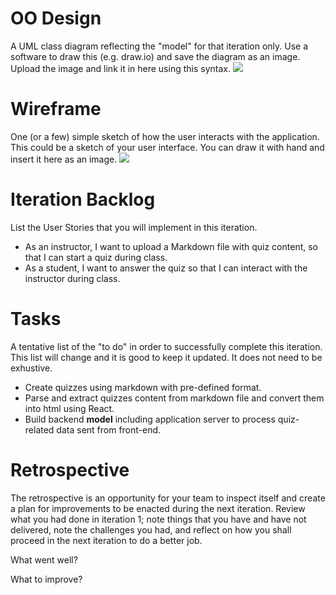 # OO Design
A UML class diagram reflecting the "model" for that iteration only.
Use a software to draw this (e.g. draw.io) and save the diagram as an image. 
Upload the image and link it in here using this syntax.
![](https://github.com/jhu-oose/2020-spring-group-QuizHero/blob/master/docs/it2/it2_UML.jpg)


# Wireframe
One (or a few) simple sketch of how the user interacts with the application. 
This could be a sketch of your user interface. 
You can draw it with hand and insert it here as an image.
![](https://github.com/jhu-oose/2020-spring-group-QuizHero/blob/master/docs/it2/it2_Wireframe.jpg)



# Iteration Backlog
List the User Stories that you will implement in this iteration.
- As an instructor, I want to upload a Markdown file with quiz content, so that I can start a quiz during class.
- As a student, I want to answer the quiz so that I can interact with the instructor during class.

# Tasks
A tentative list of the "to do" in order to successfully complete this iteration. 
This list will change and it is good to keep it updated. 
It does not need to be exhustive.
- Create quizzes using markdown with pre-defined format.
- Parse and extract quizzes content from markdown file and convert them into html using React.
- Build backend **model** including application server to process quiz-related data sent from front-end.


# Retrospective
The retrospective is an opportunity for your team to inspect itself and create a plan for improvements to be enacted during the next iteration. Review what you had done in iteration 1; note things that you have and have not delivered, note the challenges you had, and reflect on how you shall proceed in the next iteration to do a better job.

What went well?

What to improve?

